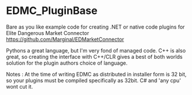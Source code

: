 # EDMC_PluginBase

Bare as you like example code for creating .NET or native code plugins for Elite Dangerous Market Connector
https://github.com/Marginal/EDMarketConnector

Pythons a great language, but I'm very fond of managed code. C++ is also great, so creating the interface with C++/CLR gives a best of both worlds solution for the plugin authors choice of language.

Notes :
At the time of writing EDMC as distributed in installer form is 32 bit, so your plugins must be compiled specifically as 32bit. C# and 'any cpu' wont cut it.